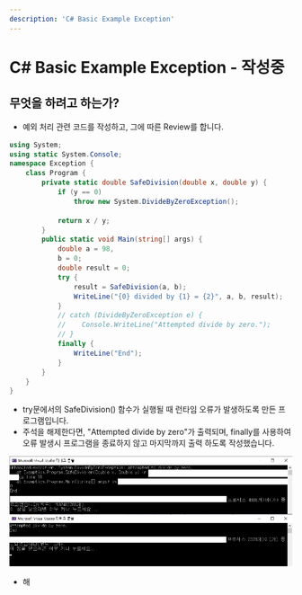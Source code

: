 ```yaml
---
description: 'C# Basic Example Exception'
---
```


# C\# Basic Example Exception - 작성중

## 무엇을 하려고 하는가?

* 예외 처리 관련 코드를 작성하고, 그에 따른 Review를 합니다.

```csharp
using System;
using static System.Console;
namespace Exception {
    class Program {
        private static double SafeDivision(double x, double y) {
            if (y == 0) 
                throw new System.DivideByZeroException();
            
            return x / y;
        }
        public static void Main(string[] args) {
            double a = 98,
            b = 0;
            double result = 0;
            try {
                result = SafeDivision(a, b);
                WriteLine("{0} divided by {1} = {2}", a, b, result);
            }
            // catch (DivideByZeroException e) {
            //    Console.WriteLine("Attempted divide by zero.");
            // } 
            finally {
                WriteLine("End");
            }
        }
    }
}
```

* try문에서의 SafeDivision\(\) 함수가 실행될 때 런타임 오류가 발생하도록 만든 프로그램입니다.
* 주석을 해제한다면, "Attempted divide by zero"가 출력되며, finally를 사용하여 오류 발생시 프로그램을 종료하지 않고 마지막까지 출력 하도록 작성했습니다.

![System.DivideByZeroException &#xC624;&#xB958; catch &#xC804;\(&#xC704;\) / &#xD6C4;\(&#xC544;&#xB798;\)](../../../.gitbook/assets/image%20%28208%29.png)

* 해



